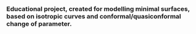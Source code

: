 ### Educational project, created for modelling minimal surfaces, based on isotropic curves and conformal/quasiconformal change of parameter.

